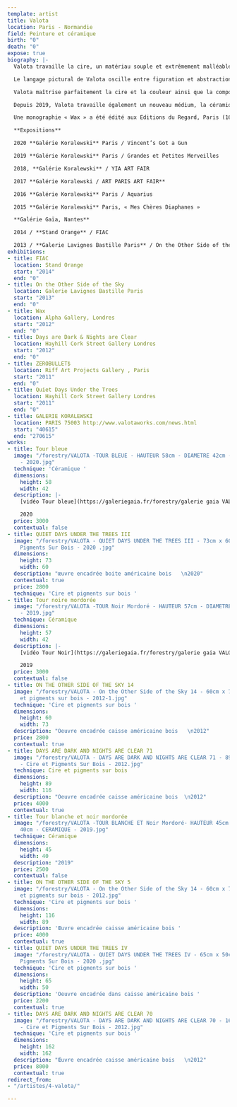 ```yaml
---
template: artist
title: Valota
location: Paris - Normandie
field: Peinture et céramique
birth: "0"
death: "0"
expose: true
biography: |-
  Valota travaille la cire, un matériau souple et extrêmement malléable qu’il utilise comme un véritable virtuose. La cire offre toute sa délicatesse et sa transparence au toucher de la flamme de son chalumeau. Elle absorbe les couleurs, les transcende, elle est vivante et sensuelle. Avec la cire, la texture et les couleurs interagissent subtilement, invitant le peintre à observer et à choisir. C’est le secret de Valota, son privilège. Il procède comme un biologiste ou un alchimiste qui regarde la substance réagir, dans l’attente d’être surpris, de voir une réaction qui déterminera la forme de son travail.

  Le langage pictural de Valota oscille entre figuration et abstraction. Les tonalités sont obtenues avec des harmonies où la lumière joue avec l’obscurité. La matière lisse et épaisse de la couche picturale compose l’ossature du tableau. Cette façon de procéder rappelle le délicat travail des artistes de la Renaissance et de la technique de tempera à l’œuf, en glacis successifs. Les couleurs semblent donc conspirer dans des accords chromatiques remarquables.

  Valota maîtrise parfaitement la cire et la couleur ainsi que la composition, la libérant de toute l’influence optique habituelle de la peinture. C’est probablement ce qui fait l’originalité de son travail.

  Depuis 2019, Valota travaille également un nouveau médium, la céramique, qui lui ouvre de nouveaux horizons tant sur la forme que sur les couleurs.

  Une monographie « Wax » a été édité aux Editions du Regard, Paris (160 pages, 185 illustrations, bilingue Français – Anglais – Préface Henri-François Debailleux)

  **Expositions**

  2020 **Galérie Koralewski** Paris / Vincent’s Got a Gun

  2019 **Galérie Koralewski** Paris / Grandes et Petites Merveilles

  2018, **Galérie Koralewski** / YIA ART FAIR

  2017 **Galérie Koralewski / ART PARIS ART FAIR**

  2016 **Galérie Koralewski** Paris / Aquarius

  2015 **Galérie Koralewski** Paris, « Mes Chères Diaphanes »

  **Galérie Gaïa, Nantes**

  2014 / **Stand Orange** / FIAC

  2013 / **Galerie Lavignes Bastille Paris** / On the Other Side of the Sky
exhibitions:
- title: FIAC
  location: Stand Orange
  start: "2014"
  end: "0"
- title: On the Other Side of the Sky
  location: Galerie Lavignes Bastille Paris
  start: "2013"
  end: "0"
- title: Wax
  location: Alpha Gallery, Londres
  start: "2012"
  end: "0"
- title: Days are Dark & Nights are Clear
  location: Hayhill Cork Street Gallery Londres
  start: "2012"
  end: "0"
- title: ZEROBULLET$
  location: Riff Art Projects Gallery , Paris
  start: "2011"
  end: "0"
- title: Quiet Days Under the Trees
  location: Hayhill Cork Street Gallery Londres
  start: "2011"
  end: "0"
- title: GALERIE KORALEWSKI
  location: PARIS 75003 http://www.valotaworks.com/news.html
  start: "40615"
  end: "270615"
works:
- title: Tour bleue
  image: "/forestry/VALOTA -TOUR BLEUE - HAUTEUR 58cm - DIAMETRE 42cm - CERAMIQUE
    - 2020.jpg"
  technique: 'Céramique '
  dimensions:
    height: 58
    width: 42
  description: |-
    [vidéo Tour bleue](https://galeriegaia.fr/forestry/galerie gaia VALOTA SCULPTURE CERAMIQUE TOUR BLEUE 58cm x 42cm - 2020.mov "Valota tour bleue")

    2020
  price: 3000
  contextual: false
- title: QUIET DAYS UNDER THE TREES III
  image: "/forestry/VALOTA - QUIET DAYS UNDER THE TREES III - 73cm x 60cm - Cire et
    Pigments Sur Bois - 2020 .jpg"
  dimensions:
    height: 73
    width: 60
  description: "œuvre encadrée boite américaine bois   \n2020"
  contextual: true
  price: 2800
  technique: 'Cire et pigments sur bois '
- title: Tour noire mordorée
  image: "/forestry/VALOTA -TOUR Noir Mordoré - HAUTEUR 57cm - DIAMETRE 42cm - CERAMIQUE
    - 2019.jpg"
  technique: Céramique
  dimensions:
    height: 57
    width: 42
  description: |-
    [vidéo Tour Noir](https://galeriegaia.fr/forestry/galerie gaia VALOTA SCULPTURE CERAMIQUE TOUR Noir Mordoré 57cm x 42cm - 2019.mov "Valota vidéo Tour Noir")

    2019
  price: 3000
  contextual: false
- title: ON THE OTHER SIDE OF THE SKY 14
  image: "/forestry/VALOTA - On the Other Side of the Sky 14 - 60cm x 73cm - Cire
    et pigments sur bois - 2012-1.jpg"
  technique: 'Cire et pigments sur bois '
  dimensions:
    height: 60
    width: 73
  description: "Oeuvre encadrée caisse américaine bois   \n2012"
  price: 2800
  contextual: true
- title: DAYS ARE DARK AND NIGHTS ARE CLEAR 71
  image: "/forestry/VALOTA - DAYS ARE DARK AND NIGHTS ARE CLEAR 71 - 89cm x 116cm
    - Cire et Pigments Sur Bois - 2012.jpg"
  technique: Cire et pigments sur bois
  dimensions:
    height: 89
    width: 116
  description: "Oeuvre encadrée caisse américaine bois  \n2012"
  price: 4000
  contextual: true
- title: Tour blanche et noir mordorée
  image: "/forestry/VALOTA -TOUR BLANCHE ET Noir Mordoré- HAUTEUR 45cm - DIAMETRE
    40cm - CERAMIQUE - 2019.jpg"
  technique: Céramique
  dimensions:
    height: 45
    width: 40
  description: "2019"
  price: 2500
  contextual: false
- title: ON THE OTHER SIDE OF THE SKY 5
  image: "/forestry/VALOTA - On the Other Side of the Sky 14 - 60cm x 73cm - Cire
    et pigments sur bois - 2012.jpg"
  technique: 'Cire et pigments sur bois '
  dimensions:
    height: 116
    width: 89
  description: 'Œuvre encadrée caisse américaine bois '
  price: 4000
  contextual: true
- title: QUIET DAYS UNDER THE TREES IV
  image: "/forestry/VALOTA - QUIET DAYS UNDER THE TREES IV - 65cm x 50cm - Cire et
    Pigments Sur Bois - 2020 .jpg"
  technique: 'Cire et pigments sur bois '
  dimensions:
    height: 65
    width: 50
  description: 'Oeuvre encadrée dans caisse américaine bois '
  price: 2200
  contextual: true
- title: DAYS ARE DARK AND NIGHTS ARE CLEAR 70
  image: "/forestry/VALOTA - DAYS ARE DARK AND NIGHTS ARE CLEAR 70 - 162cm x 162cm
    - Cire et Pigments Sur Bois - 2012.jpg"
  technique: 'Cire et pigments sur bois '
  dimensions:
    height: 162
    width: 162
  description: "Œuvre encadrée caisse américaine bois   \n2012"
  price: 8000
  contextual: true
redirect_from:
- "/artistes/4-valota/"

---
```

